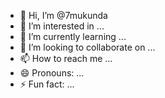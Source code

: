 - 👋 Hi, I’m @7mukunda
- 👀 I’m interested in ...
- 🌱 I’m currently learning ...
- 💞️ I’m looking to collaborate on ...
- 📫 How to reach me ...
- 😄 Pronouns: ...
- ⚡ Fun fact: ...

<!---
7mukunda/7mukunda is a ✨ special ✨ repository because its `README.md` (this file) appears on your GitHub profile.
You can click the Preview link to take a look at your changes.
--->
